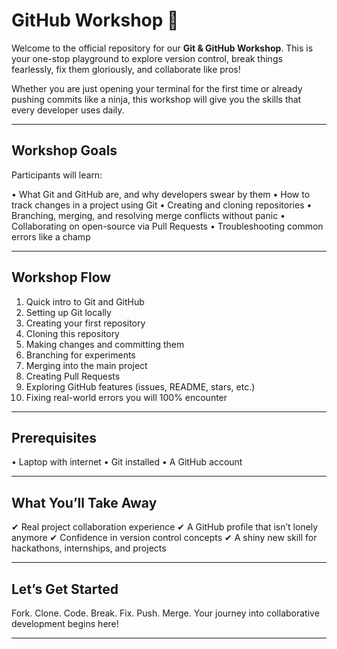 # GitHub Workshop 🚀

Welcome to the official repository for our **Git & GitHub Workshop**. This is your one-stop playground to explore version control, break things fearlessly, fix them gloriously, and collaborate like pros!

Whether you are just opening your terminal for the first time or already pushing commits like a ninja, this workshop will give you the skills that every developer uses daily.

---

## Workshop Goals

Participants will learn:

• What Git and GitHub are, and why developers swear by them
• How to track changes in a project using Git
• Creating and cloning repositories
• Branching, merging, and resolving merge conflicts without panic
• Collaborating on open-source via Pull Requests
• Troubleshooting common errors like a champ

---

## Workshop Flow

1. Quick intro to Git and GitHub
2. Setting up Git locally
3. Creating your first repository
4. Cloning this repository
5. Making changes and committing them
6. Branching for experiments
7. Merging into the main project
8. Creating Pull Requests
9. Exploring GitHub features (issues, README, stars, etc.)
10. Fixing real-world errors you will 100% encounter

---

## Prerequisites

• Laptop with internet
• Git installed
• A GitHub account

---

## What You’ll Take Away

✔ Real project collaboration experience
✔ A GitHub profile that isn’t lonely anymore
✔ Confidence in version control concepts
✔ A shiny new skill for hackathons, internships, and projects

---

## Let’s Get Started

Fork. Clone. Code. Break. Fix. Push. Merge.
Your journey into collaborative development begins here!

---

